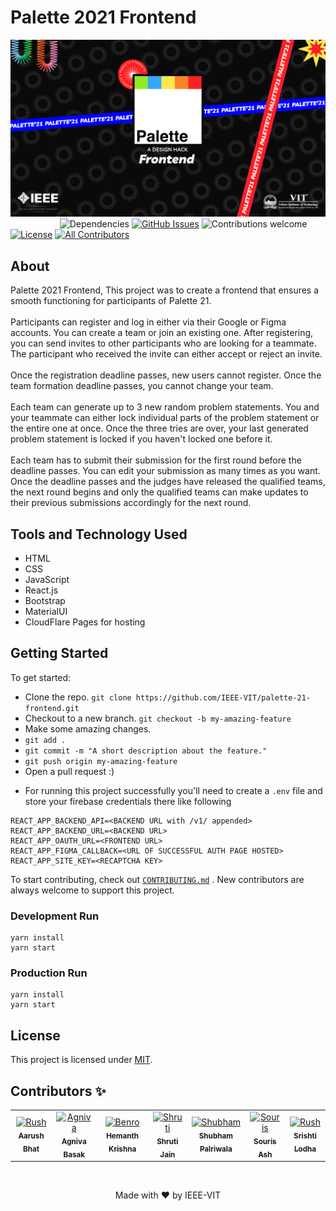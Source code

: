 # Palette 2021 Frontend

![Banner](src/assets/title.png)
&nbsp;&nbsp;&nbsp;&nbsp;&nbsp;&nbsp;&nbsp;&nbsp;&nbsp;&nbsp;&nbsp;&nbsp;&nbsp;&nbsp;&nbsp;&nbsp;&nbsp;&nbsp;&nbsp;
![Dependencies](https://img.shields.io/badge/dependencies-up%20to%20date-brightgreen.svg?style=flat-square)
[![GitHub Issues](https://img.shields.io/github/issues/aryan9600/IEEE-CTF-Questions.svg)](https://github.com/IEEE-VIT/palette-21-frontend/issues)
![Contributions welcome](https://img.shields.io/badge/contributions-welcome-orange.svg?style=flat-square)
[![License](https://img.shields.io/badge/license-MIT-blue.svg?style=flat-square)](https://opensource.org/licenses/MIT)
[![All Contributors](https://img.shields.io/badge/all_contributors-7-yellow.svg?style=flat-square)](#contributors-)

## About

Palette 2021 Frontend, This project was to create a frontend that ensures a smooth functioning for participants of Palette 21.<br/><br/>
Participants can register and log in either via their Google or Figma accounts.
You can create a team or join an existing one. After registering, you can send invites to other participants who are looking for a teammate. The participant who received the invite can either accept or reject an invite.<br/><br/>
Once the registration deadline passes, new users cannot register. Once the team formation deadline passes, you cannot change your team.<br/><br/>
Each team can generate up to 3 new random problem statements. You and your teammate can either lock individual parts of the problem statement or the entire one at once. Once the three tries are over, your last generated problem statement is locked if you haven't locked one before it.<br/><br/>
Each team has to submit their submission for the first round before the deadline passes. You can edit your submission as many times as you want. Once the deadline passes and the judges have released the qualified teams, the next round begins and only the qualified teams can make updates to their previous submissions accordingly for the next round.<br/>

## Tools and Technology Used

- HTML
- CSS
- JavaScript
- React.js
- Bootstrap
- MaterialUI
- CloudFlare Pages for hosting

## Getting Started

To get started:

-   Clone the repo.
    `git clone https://github.com/IEEE-VIT/palette-21-frontend.git`
-   Checkout to a new branch.
    `git checkout -b my-amazing-feature`
-   Make some amazing changes.
-   `git add .`
-   `git commit -m "A short description about the feature."`
-   `git push origin my-amazing-feature`
-   Open a pull request :)

*   For running this project successfully you'll need to create a `.env` file and store your firebase credentials there like following

```
REACT_APP_BACKEND_API=<BACKEND URL with /v1/ appended>
REACT_APP_BACKEND_URL=<BACKEND URL>
REACT_APP_OAUTH_URL=<FRONTEND URL>
REACT_APP_FIGMA_CALLBACK=<URL OF SUCCESSFUL AUTH PAGE HOSTED>
REACT_APP_SITE_KEY=<RECAPTCHA KEY>
```

To start contributing, check out [`CONTRIBUTING.md`](https://github.com/IEEE-VIT/palette-21-frontend/blob/main/CONTRIBUTING.md) . New contributors are always welcome to support this project.


### Development Run

```shell
yarn install
yarn start
```

### Production Run

```shell
yarn install
yarn start
```
## License

This project is licensed under [MIT](https://github.com/IEEE-VIT/palette-21-frontend/blob/main/LICENSE).

## Contributors ✨

<table>
	<tr>
    <td align="center">
    		<a href="https://github.com/r-ush"><img src="https://avatars.githubusercontent.com/r-ush" width="100px;" alt="Rush"/><br /><sub><b>Aarush Bhat</b></sub></a>
    	</td>
    <td align="center">
    		<a href="https://github.com/agnivabasak"><img src="https://avatars.githubusercontent.com/u/59768167?v=4" width="100px;" alt="Agniva"/><br /><sub><b>Agniva Basak</b></sub></a>
    	</td>
    <td align="center">
			<a href="https://github.com/DarthBenro008"><img src="https://avatars.githubusercontent.com/u/31009634?v=4" width="100px;" alt="Benro"/><br /><sub><b>Hemanth Krishna</b></sub></a>
		</td>
    <td align="center">
			<a href="https://github.com/CyberneTech"><img src="https://avatars.githubusercontent.com/u/62790233?v=4" width="100px;" alt="Shruti"/><br /><sub><b>Shruti Jain</b></sub></a>
		</td>
    <td align="center">
			<a href="https://github.com/ShubhamPalriwala"><img src="https://avatars.githubusercontent.com/u/55556994?v=4" width="100px;" alt="Shubham"/><br /><sub><b>Shubham Palriwala</b></sub></a>
		</td>
		<td align="center">
			<a href="https://github.com/souris-dev"><img src="https://avatars.githubusercontent.com/u/5001953?v=4" width="100px;" alt="Souris"/><br /><sub><b>Souris Ash</b></sub></a>
		</td>
    	<td align="center">
    		<a href="https://github.com/Srish-tii"><img src="https://avatars.githubusercontent.com/u/64086884?s=64&v=4" width="100px;" alt="Rush"/><br /><sub><b>Srishti Lodha</b></sub></a>
    	</td>
    </tr>

</table>

<br />

<p align="center">Made with ❤ by IEEE-VIT</p>
